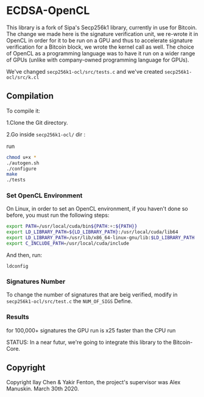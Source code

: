 # ECDSA-OpenCL

This library is a fork of Sipa's Secp256k1 library, currently in use for Bitcoin.
The change we made here is the signature verification unit, we re-wrote it in OpenCL in order for it to be run on a GPU and thus to accelerate signature verification for a Bitcoin block, we wrote the kernel call as well.
The choice of OpenCL as a programming language was to have it run on a wider range of GPUs (unlike with company-owned programming language for GPUs).

We've  changed `secp256k1-ocl/src/tests.c` and we've created `secp256k1-ocl/src/k.cl` 


## Compilation
To compile it:

1.Clone the Git directory.


2.Go inside `secp256k1-ocl/` dir :

run

``` sh
chmod u+x *
./autogen.sh 
./configure
make
./tests
```
### Set OpenCL Environment 
On Linux, in order to set an OpenCL environment, if you haven't done so before, you must run the following steps:
``` sh
export PATH=/usr/local/cuda/bin${PATH:+:${PATH}}
export LD_LIBRARY_PATH=${LD_LIBRARY_PATH}:/usr/local/cuda/lib64
export LD_LIBRARY_PATH=/usr/lib/x86_64-linux-gnu/lib:$LD_LIBRARY_PATH
export C_INCLUDE_PATH=/usr/local/cuda/include
```
And then, run:

`ldconfig`

### Signatures Number
To change the number of signatures that are beig verified, modify in `secp256k1-ocl/src/test.c` the `NUM_OF_SIGS` Define.

### Results
for 100,000+ signatures the GPU run is x25 faster than the CPU run

STATUS: In a near futur, we're going to integrate this library to the Bitcoin-Core.

## Copyright
Copyright Ilay Chen & Yakir Fenton, the project's supervisor was Alex Manuskin. March 30th 2020.
